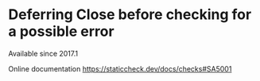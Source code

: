 # Deferring Close before checking for a possible error

Available since
    2017.1

Online documentation
    https://staticcheck.dev/docs/checks#SA5001
